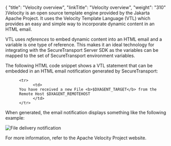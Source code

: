 {
    "title": "Velocity overview",
    "linkTitle": "Velocity overview",
    "weight": "310"
}Velocity is an open source template engine provided by the Jakarta Apache Project. It uses the Velocity Template Language (VTL) which provides an easy and simple way to incorporate dynamic content in an HTML email.

VTL uses *references* to embed dynamic content into an HTML email and a variable is one type of reference. This makes it an ideal technology for integrating with the <span class="mc-variable axway_variables.Component_Short_Name variable">SecureTransport</span> Server SDK as the variables can be mapped to the set of <span class="mc-variable axway_variables.Component_Short_Name variable">SecureTransport</span> environment variables.

The following HTML code snippet shows a VTL statement that can be embedded in an HTML email notification generated by <span class="mc-variable axway_variables.Component_Short_Name variable">SecureTransport</span>:


          <tr>
                <td>
          You have received a new File <b>$DXAGENT_TARGET</b> from the 
          Remote Host $DXAGENT_REMOTEHOST
                </td>
          </tr>

When generated, the email notification displays something like the following example:

<img src="/Images/SecureTransport/emailnotificationmessage_example2.png" class="maxWidth" alt="File delivery notification" />

For more information, refer to the Apache Velocity Project website.
